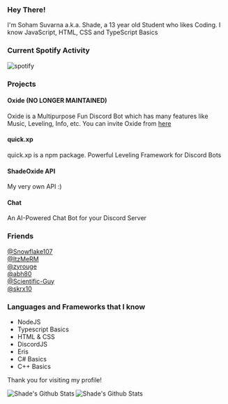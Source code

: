 ### Hey There!

I'm Soham Suvarna a.k.a. Shade, a 13 year old Student who likes Coding.
I know JavaScript, HTML, CSS and TypeScript Basics

### Current Spotify Activity
![spotify](https://githubstatus.sohamarts.repl.co/)

### Projects
#### Oxide (NO LONGER MAINTAINED)
Oxide is a Multipurpose Fun Discord Bot which has many features like Music, Leveling, Info, etc.
You can invite Oxide from [here](https://www.inviteoxide.gq)
#### quick.xp
quick.xp is a npm package.
Powerful Leveling Framework for Discord Bots
#### ShadeOxide API
My very own API :)
#### Chat
An AI-Powered Chat Bot for your Discord Server

### Friends
[@Snowflake107](https://github.com/Snowflake107)<br>
[@ItzMeRM](https://github.com/ItzMeRM)<br>
[@zyrouge](https://github.com/zyrouge)<br>
[@abh80](https://github.com/abh80)<br>
[@Scientific-Guy](https://github.com/Scientific-Guy)<br>
[@skrx10](https://github.com/skrx10)<br>

### Languages and Frameworks that I know
- NodeJS <br>
- Typescript Basics <br>
- HTML & CSS <br>
- DiscordJS <br>
- Eris <br>
- C# Basics <br>
- C++ Basics <br>

Thank you for visiting my profile!

<img align="left" alt="Shade's Github Stats" src="https://github-readme-stats.vercel.app/api?username=shadeoxide&show_icons=true&theme=tokyonight&hide_border=true" />
<img align="left" alt="Shade's Github Stats" src="https://github-readme-stats.vercel.app/api/top-langs?username=shadeoxide&show_icons=true&theme=tokyonight&layout=compact&hide_border=true" />
